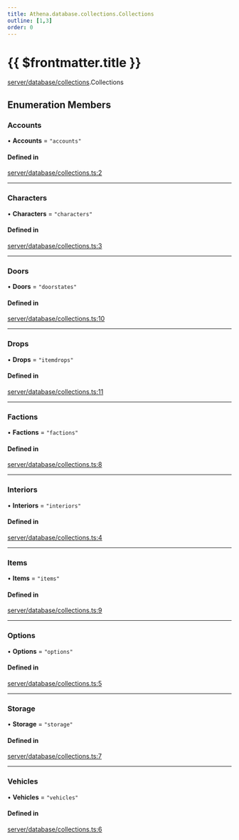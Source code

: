 ```yaml
---
title: Athena.database.collections.Collections
outline: [1,3]
order: 0
---
```


# {{ $frontmatter.title }}


[server/database/collections](../modules/server_database_collections.md).Collections

## Enumeration Members

### Accounts

• **Accounts** = ``"accounts"``

#### Defined in

[server/database/collections.ts:2](https://github.com/Stuyk/altv-athena/blob/10fa575/src/core/server/database/collections.ts#L2)

___

### Characters

• **Characters** = ``"characters"``

#### Defined in

[server/database/collections.ts:3](https://github.com/Stuyk/altv-athena/blob/10fa575/src/core/server/database/collections.ts#L3)

___

### Doors

• **Doors** = ``"doorstates"``

#### Defined in

[server/database/collections.ts:10](https://github.com/Stuyk/altv-athena/blob/10fa575/src/core/server/database/collections.ts#L10)

___

### Drops

• **Drops** = ``"itemdrops"``

#### Defined in

[server/database/collections.ts:11](https://github.com/Stuyk/altv-athena/blob/10fa575/src/core/server/database/collections.ts#L11)

___

### Factions

• **Factions** = ``"factions"``

#### Defined in

[server/database/collections.ts:8](https://github.com/Stuyk/altv-athena/blob/10fa575/src/core/server/database/collections.ts#L8)

___

### Interiors

• **Interiors** = ``"interiors"``

#### Defined in

[server/database/collections.ts:4](https://github.com/Stuyk/altv-athena/blob/10fa575/src/core/server/database/collections.ts#L4)

___

### Items

• **Items** = ``"items"``

#### Defined in

[server/database/collections.ts:9](https://github.com/Stuyk/altv-athena/blob/10fa575/src/core/server/database/collections.ts#L9)

___

### Options

• **Options** = ``"options"``

#### Defined in

[server/database/collections.ts:5](https://github.com/Stuyk/altv-athena/blob/10fa575/src/core/server/database/collections.ts#L5)

___

### Storage

• **Storage** = ``"storage"``

#### Defined in

[server/database/collections.ts:7](https://github.com/Stuyk/altv-athena/blob/10fa575/src/core/server/database/collections.ts#L7)

___

### Vehicles

• **Vehicles** = ``"vehicles"``

#### Defined in

[server/database/collections.ts:6](https://github.com/Stuyk/altv-athena/blob/10fa575/src/core/server/database/collections.ts#L6)
